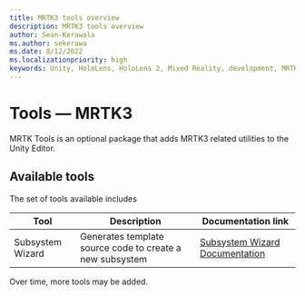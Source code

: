 ```yaml
---
title: MRTK3 tools overview
description: MRTK3 tools overview
author: Sean-Kerawala
ms.author: sekerawa
ms.date: 8/12/2022
ms.localizationpriority: high
keywords: Unity, HoloLens, HoloLens 2, Mixed Reality, development, MRTK3, tools, utilities
---
```


# Tools &#8212; MRTK3

MRTK Tools is an optional package that adds MRTK3 related utilities to the Unity Editor.

## Available tools

The set of tools available includes

| Tool | Description | Documentation link |
| --- | --- | --- |
| Subsystem Wizard | Generates template source code to create a new subsystem | [Subsystem Wizard Documentation](subsyswizard.md)

Over time, more tools may be added.
